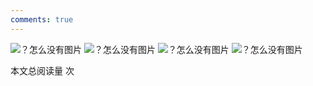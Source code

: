 ```yaml
---
comments: true
---
```



![？怎么没有图片](../figures/EE2003F_页面_80.png)
![？怎么没有图片](../figures/EE2003F_页面_81.png)
![？怎么没有图片](../figures/EE2003F_页面_82.png)
![？怎么没有图片](../figures/EE2003F_页面_83.png)


<span id="busuanzi_container_page_pv">本文总阅读量 <span id="busuanzi_value_page_pv"></span> 次</span>